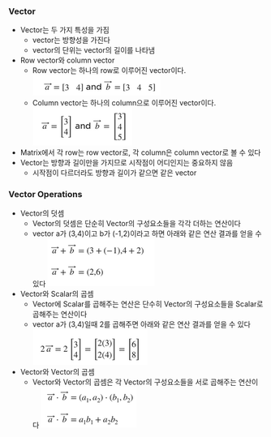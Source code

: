 ### Vector
- Vector는 두 가지 특성을 가짐
  - vector는 방향성을 가진다
  - vector의 단위는 vector의 길이를 나타냄
- Row vector와 column vector
  - Row vector는 하나의 row로 이루어진 vector이다.
  ![alt text](../Linear%20Algebra/images/Matrices%20as%20vectors-vector-row%20vector.png)
  - Column vector는 하나의 column으로 이루어진 vector이다.
  ![alt text](../Linear%20Algebra/images/Matrices%20as%20vectors-vector-column%20vector.png)
- Matrix에서 각 row는 row vector로, 각 column은 column vector로 볼 수 있다
- Vector는 방향과 길이만을 가지므로 시작점이 어디인지는 중요하지 않음
  - 시작점이 다르더라도 방향과 길이가 같으면 같은 vector

### Vector Operations
- Vector의 덧셈
  - Vector의 덧셈은 단순히 Vector의 구성요소들을 각각 더하는 연산이다
  - vector a가 (3,4)이고 b가 (-1,2)이라고 하면 아래와 같은 연산 결과를 얻을 수 있다
  ![alt text](../Linear%20Algebra/images/Matrices%20as%20vectors-vector%20sum-예시.png) 
- Vector와 Scalar의 곱셈
  - Vector에 Scalar를 곱해주는 연산은 단수히 Vector의 구성요소들을 Scalar로 곱해주는 연산이다
  - vector a가 (3,4)일때 2를 곱해주면 아래와 같은 연산 결과를 얻을 수 있다
  ![alt text](../Linear%20Algebra/images/Matrices%20as%20vectors-vector%20scalar%20mul-예시.png)
- Vector와 Vector의 곱셈
  - Vector와 Vector의 곱셈은 각 Vector의 구성요소들을 서로 곱해주는 연산이다
  ![alt text](../Linear%20Algebra/images/Matrices%20as%20vectors-vector%20vector%20mul-예시.png)